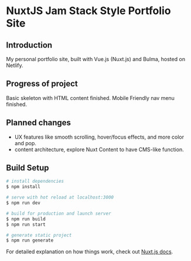 # NuxtJS Jam Stack Style Portfolio Site
## Introduction
My personal portfolio site, built with Vue.js (Nuxt.js) and Bulma, hosted on Netlify.

## Progress of project
Basic skeleton with HTML content finished.
Mobile Friendly nav menu finished.

## Planned changes
- UX features like smooth scrolling, hover/focus effects, and more color and pop.
- content architecture, explore Nuxt Content to have CMS-like function.

## Build Setup

```bash
# install dependencies
$ npm install

# serve with hot reload at localhost:3000
$ npm run dev

# build for production and launch server
$ npm run build
$ npm run start

# generate static project
$ npm run generate
```

For detailed explanation on how things work, check out [Nuxt.js docs](https://nuxtjs.org).
